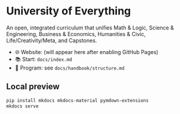 # University of Everything

An open, integrated curriculum that unifies Math & Logic, Science & Engineering, Business & Economics, Humanities & Civic, Life/Creativity/Meta, and Capstones.

- 🌐 Website: (will appear here after enabling GitHub Pages)
- 📚 Start: `docs/index.md`
- 🧭 Program: see `docs/handbook/structure.md`

## Local preview
```bash
pip install mkdocs mkdocs-material pymdown-extensions
mkdocs serve
```
